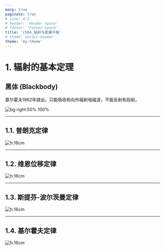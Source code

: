 ```yaml
---
marp: true
paginate: true
# size: 4:3
# header: 'Header space'
# footer: 'Footer space'
title: 'ch04_辐射与能量平衡'
# theme: nordic-beamer
theme: 'my-theme'
---
```


# 1. 辐射的基本定理

<h2>黑体 (Blackbody)</h2>

基尔霍夫1862年提出，只能吸收和向外辐射电磁波，不能反射和投射。

![bg right:50% 100%](images/ch05_辐射与能量平衡/黑体-01.png)  

---

## 1.1. 普朗克定律

![h:16cm](images/ch05_辐射与能量平衡/定律-01.png)  

---

## 1.2. 维恩位移定律

![h:16cm](images/ch05_辐射与能量平衡/定律-02.png)  

---

## 1.3. 斯提芬-波尔茨曼定律

![h:16cm](images/ch05_辐射与能量平衡/定律-03.png)  

---

## 1.4. 基尔霍夫定律

![h:16cm](images/ch05_辐射与能量平衡/定律-04.png)  
